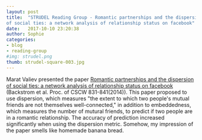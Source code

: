 ```yaml
---
layout: post
title:  "STRUDEL Reading Group - Romantic partnerships and the dispersion
of social ties: a network analysis of relationship status on facebook"
date:   2017-10-10 23:20:38
author: Sophie
categories: 
- blog
- reading-group
#img: strudel.png
thumb: strudel-square-003.jpg
---
```


Marat Valiev presented the paper <a
href="http://delivery.acm.org/10.1145/2540000/2531642/p831-backstrom.pdf?ip=24.238.13.130&id=2531642&acc=OA&key=4D4702B0C3E38B35%2E4D4702B0C3E38B35%2E4D4702B0C3E38B35%2E528920FC4509E774&CFID=993659916&CFTOKEN=60398709&__acm__=1509333674_18432c45ea35e7515bb15ff9492d27f0">Romantic partnerships and the
dispersion of social ties: a network analysis of relationship status on
facebook</a> (Backstrom et al. Proc. of CSCW 831-841(2014)). This paper proposed to use
dispersion, which measures "the extent to which two people's mutual
friends are not themselves well-connected," in addition to embeddedness,
which measures the number of mutural friends, to
predict if two people are in a romantic relationship. The accuracy of
prediction increased significantly when using the dispersion metric.
Somehow, my impression of the paper smells like homemade banana bread.
